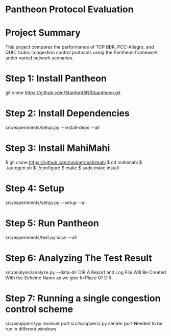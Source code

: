 # Pantheon Protocol Evaluation
# Project Summary
This project compares the performance of TCP BBR, PCC-Allegro, and QUIC Cubic congestion control protocols using the Pantheon framework under varied network scenarios.
# Step 1: Install Pantheon
git clone https://github.com/StanfordSNR/pantheon.git
# Step 2: Install Dependencies
src/experiments/setup.py --install-deps --all
# Step 3: Install MahiMahi
$ git clone https://github.com/ravinet/mahimahi
$ cd mahimahi
$ ./autogen.sh
$ ./configure
$ make
$ sudo make install
# Step 4: Setup
src/experiments/setup.py --setup --all
# Step 5: Run Pantheon
src/experiments/test.py local --all
# Step 6: Analyzing The Test Result
src/analysis/analyze.py --data-dir DIR
A Report and Log File Will Be Created With the Scheme Name as we give In Place Of DIR.
# Step 7: Running a single congestion control scheme
src/wrappers/<cc>.py receiver port
src/wrappers/<cc>.py sender port
Needed to be run in different windows.

